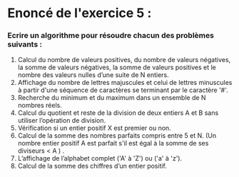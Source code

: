 # Enoncé de l'exercice 5 :
### Ecrire un algorithme pour résoudre chacun des problèmes suivants :
1. Calcul du nombre de valeurs positives, du nombre de valeurs négatives, la somme de valeurs négatives, la somme de valeurs positives et le nombre des valeurs nulles d’une suite de N entiers.
2. Affichage du nombre de lettres majuscules et celui de lettres minuscules à partir d'une séquence de caractères se terminant par le caractère '#'.
3. Recherche du minimum et du maximum dans un ensemble de N nombres réels.
4. Calcul du quotient et reste de la division de deux entiers A et B sans utiliser l’opération de division.
5. Vérification si un entier positif X est premier ou non.
6. Calcul de la somme des nombres parfaits compris entre 5 et N. (Un nombre entier positif A est parfait s'il est égal à la somme de ses diviseurs < A ) .
7. L’affichage de l’alphabet complet ('A' à 'Z') ou ('a' à 'z').
8. Calcul de la somme des chiffres d’un entier positif.